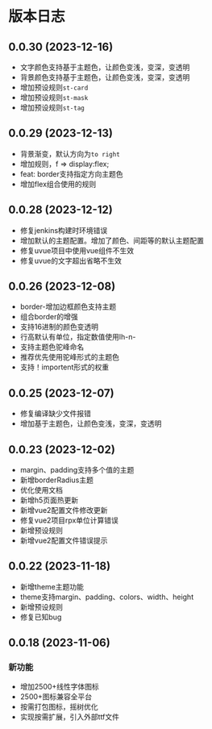 # 版本日志
## 0.0.30 (2023-12-16)
- 文字颜色支持基于主题色，让颜色变浅，变深，变透明
- 背景颜色支持基于主题色，让颜色变浅，变深，变透明
- 增加预设规则`st-card`
- 增加预设规则`st-mask`
- 增加预设规则`st-tag`

## 0.0.29 (2023-12-13)
- 背景渐变，默认方向为`to right`
- 增加规则，f => display:flex;
- feat: border支持指定方向主题色
- 增加flex组合使用的规则 

## 0.0.28 (2023-12-12)
- 修复jenkins构建时环境错误
- 增加默认的主题配置。增加了颜色、间距等的默认主题配置
- 修复uvue项目中使用vue组件不生效
- 修复uvue的文字超出省略不生效

## 0.0.26 (2023-12-08)
- border-增加边框颜色支持主题
- 组合border的增强
- 支持16进制的颜色变透明
- 行高默认有单位，指定数值使用lh-n-
- 支持主题色驼峰命名
- 推荐优先使用驼峰形式的主题色
- 支持！importent形式的权重

## 0.0.25 (2023-12-07)
- 修复编译缺少文件报错
- 增加基于主题色，让颜色变浅，变深，变透明

## 0.0.23 (2023-12-02)
- margin、padding支持多个值的主题
- 新增borderRadius主题
- 优化使用文档
- 新增h5页面热更新
- 新增vue2配置文件修改更新
- 修复vue2项目rpx单位计算错误
- 新增预设规则
- 新增vue2配置文件错误提示

## 0.0.22 (2023-11-18)
- 新增theme主题功能
- theme支持margin、padding、colors、width、height
- 新增预设规则
- 修复已知bug

## 0.0.18 (2023-11-06)
### 新功能
- 增加2500+线性字体图标
- 2500+图标兼容全平台
- 按需打包图标，摇树优化
- 实现按需扩展，引入外部ttf文件